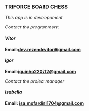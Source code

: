 ### TRIFORCE BOARD CHESS

_This app is in develepoment_

_Contact the programmers:_

#### _Vitor_

**Email:dev.rezendevitor@gmail.com**

#### _Igor_

**Email:iguinho220712@gmail.com**

_Contact the project manager_

#### _Isabella_

**Email: isa.mofardini1704@gmail.com**

